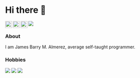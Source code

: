 # Hi there 👋

<a href="https://www.facebook.com/ehdecosmicat">
  <img align="left" alt="fb_logo" width="22px" src="https://cdn1.iconfinder.com/data/icons/social-media-2285/512/Colored_Facebook3_svg-512.png" />
</a>
<a href="https://www.linkedin.com/in/james-barry-almerez-032880204">
  <img align="left" alt="linkedin_logo" width="22px" src="https://cdn2.iconfinder.com/data/icons/social-media-applications/64/social_media_applications_14-linkedin-512.png" />
  <a href="https://www.hackerrank.com/jbarry302">
  <img align="left" alt="hackerrank_logo" width="22px" src="https://cdn4.iconfinder.com/data/icons/logos-and-brands/512/160_Hackerrank_logo_logos-512.png" />
  
</a>

![](https://visitor-badge.glitch.me/badge?page_id=jbarry302)
</br>

### **About**

I am James Barry M. Almerez, average self-taught programmer.

### **Hobbies**




<img src="https://github-readme-stats.vercel.app/api/top-langs?username=jbarry302&layout=compact&theme=shades-of-purple"/>
<img src="https://github-readme-stats.vercel.app/api?username=jbarry302&show_icons=true&theme=shades-of-purple"/>
<img src="https://github-readme-stats.vercel.app/api?username=jbarry302&show_icons=true&theme=shades-of-purple"/>
